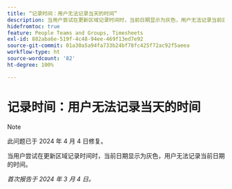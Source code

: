 ```yaml
---
title: “记录时间：用户无法记录当天的时间”
description: 当用户尝试在更新区域记录时间时，当前日期显示为灰色，用户无法记录当前日期的时间。
hidefromtoc: true
feature: People Teams and Groups, Timesheets
exl-id: 882aba6e-519f-4c48-94ee-469f13ed7e92
source-git-commit: 01a30a5a94fa733b24bf78fc425f72ac92f5aeea
workflow-type: ht
source-wordcount: '82'
ht-degree: 100%

---
```


# 记录时间：用户无法记录当天的时间

>[!NOTE]
>
>此问题已于 2024 年 4 月 4 日修复。

当用户尝试在更新区域记录时间时，当前日期显示为灰色，用户无法记录当前日期的时间。

_首次报告于 2024 年 3 月 4 日。_

